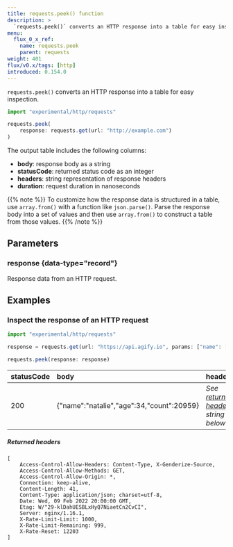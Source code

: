 ```yaml
---
title: requests.peek() function
description: >
  `requests.peek()` converts an HTTP response into a table for easy inspection.
menu:
  flux_0_x_ref:
    name: requests.peek
    parent: requests
weight: 401
flux/v0.x/tags: [http]
introduced: 0.154.0
---
```


`requests.peek()` converts an HTTP response into a table for easy inspection.

```js
import "experimental/http/requests"

requests.peek(
    response: requests.get(url: "http://example.com")
)
```

The output table includes the following columns:

- **body**: response body as a string
- **statusCode**: returned status code as an integer
- **headers**: string representation of response headers
- **duration**: request duration in nanoseconds

{{% note %}}
To customize how the response data is structured in a table, use `array.from()`
with a function like `json.parse()`. Parse the response body into a set of values
and then use `array.from()` to construct a table from those values.
{{% /note %}}


## Parameters

### response {data-type="record"}
Response data from an HTTP request.

## Examples

### Inspect the response of an HTTP request
```js
import "experimental/http/requests"

response = requests.get(url: "https://api.agify.io", params: ["name": ["natalie"]])

requests.peek(response: response)
```

| statusCode | body | headers | duration |
| :--------- | :--- | :------ | -------: |
| 200 | {"name":"natalie","age":34,"count":20959} | _See [returned headers](#returned-headers) string below_ | 1212263875 |

##### Returned headers
```
[
    Access-Control-Allow-Headers: Content-Type, X-Genderize-Source,
    Access-Control-Allow-Methods: GET,
    Access-Control-Allow-Origin: *,
    Connection: keep-alive,
    Content-Length: 41,
    Content-Type: application/json; charset=utf-8,
    Date: Wed, 09 Feb 2022 20:00:00 GMT,
    Etag: W/"29-klDahUESBLxHyQ7NiaetCn2CvCI",
    Server: nginx/1.16.1,
    X-Rate-Limit-Limit: 1000,
    X-Rate-Limit-Remaining: 999,
    X-Rate-Reset: 12203
]
```
